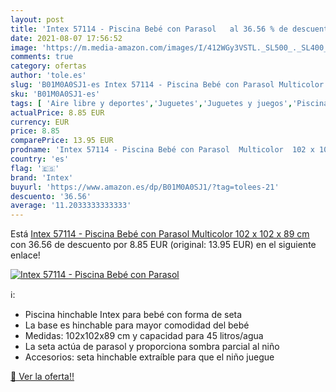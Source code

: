 ```yaml
---
layout: post
title: 'Intex 57114 - Piscina Bebé con Parasol   al 36.56 % de descuento'
date: 2021-08-07 17:56:52
image: 'https://m.media-amazon.com/images/I/412WGy3VSTL._SL500_._SL400_.jpg'
comments: true
category: ofertas
author: 'tole.es'
slug: 'B01M0A0SJ1-es Intex 57114 - Piscina Bebé con Parasol Multicolor 102 x...'
sku: 'B01M0A0SJ1-es'
tags: [ 'Aire libre y deportes','Juguetes','Juguetes y juegos','Piscinas de jardín y juegos acuáticos','Piscinas para niños','bebé','intex', ]
actualPrice: 8.85 EUR
currency: EUR
price: 8.85
comparePrice: 13.95 EUR
prodname: 'Intex 57114 - Piscina Bebé con Parasol  Multicolor  102 x 102 x 89 cm'
country: 'es'
flag: '🇪🇸'
brand: 'Intex'
buyurl: 'https://www.amazon.es/dp/B01M0A0SJ1/?tag=tolees-21'
descuento: '36.56'
average: '11.2033333333333'
---
```


Está [Intex 57114 - Piscina Bebé con Parasol  Multicolor  102 x 102 x 89 cm](https://www.amazon.es/dp/B01M0A0SJ1/?tag=tolees-21) con 36.56 de descuento por 8.85 EUR (original: 13.95 EUR) en el siguiente enlace!

[![Intex 57114 - Piscina Bebé con Parasol  ](https://m.media-amazon.com/images/I/412WGy3VSTL._SL500_._SL400_.jpg)](https://www.amazon.es/dp/B01M0A0SJ1/?tag=tolees-21)

ℹ️:

- Piscina hinchable Intex para bebé con forma de seta
- La base es hinchable para mayor comodidad del bebé
- Medidas: 102x102x89 cm y capacidad para 45 litros/agua
- La seta actúa de parasol y proporciona sombra parcial al niño
- Accesorios: seta hinchable extraíble para que el niño juegue

[🛒 Ver la oferta!!](https://www.amazon.es/dp/B01M0A0SJ1/?tag=tolees-21)
